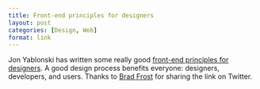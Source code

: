 ```yaml
---
title: Front-end principles for designers
layout: post
categories: [Design, Web]
format: link
---
```


Jon Yablonski has written some really good [front-end principles for designers](http://jonyablonski.com/2015/front-end-principles-for-designers/). A good design process benefits everyone: designers, developers, and users. Thanks to [Brad Frost](http://bradfrost.com/) for sharing the link on Twitter.
